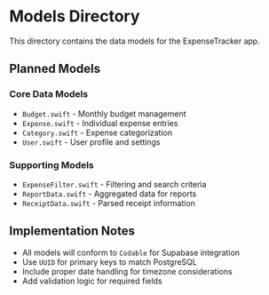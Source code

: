 # Models Directory

This directory contains the data models for the ExpenseTracker app.

## Planned Models

### Core Data Models
- `Budget.swift` - Monthly budget management
- `Expense.swift` - Individual expense entries  
- `Category.swift` - Expense categorization
- `User.swift` - User profile and settings

### Supporting Models
- `ExpenseFilter.swift` - Filtering and search criteria
- `ReportData.swift` - Aggregated data for reports
- `ReceiptData.swift` - Parsed receipt information

## Implementation Notes
- All models will conform to `Codable` for Supabase integration
- Use `UUID` for primary keys to match PostgreSQL
- Include proper date handling for timezone considerations
- Add validation logic for required fields
